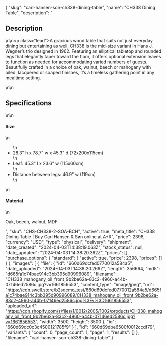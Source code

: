 {
  "slug": "carl-hansen-son-ch338-dining-table",
  "name": "CH338 Dining Table",
  "description": "<h2>Description</h2>\n<!-- split -->\n<p class=\"lead\">A gracious wood table that suits not just everyday dining but entertaining as well, CH338 is the mid-size variant in Hans J. Wegner’s trio designed in 1962. Featuring an elliptical tabletop and rounded legs that elegantly taper toward the floor, it offers optional extension leaves to function as needed for accommodating varied numbers of guests. Beautifully crafted in a choice of oak, walnut, beech or mahogany with oiled, lacquered or soaped finishes, it’s a timeless gathering point in any mealtime setting.  </p>\n<!-- split -->\n<h2>Specifications</h2>\n<!-- split -->\n<h4>Size</h4>\n<ul>\n<li>28.3\" h x 78.7\" w x 45.3\" d (72x200x115cm)</li>\n<li>Leaf: 45.3\" l x 23.6\" w (115x60cm)</li>\n<li>Distance between legs: 46.9\" w (119cm)</li>\n</ul>\n<h4>Material</h4>\n<p>Oak, beech, walnut, MDF</p>",
  "sku": "CHS-CH338-2-SOA-BCH",
  "active": true,
  "meta_title": "CH338 Dining Table | Buy Carl Hansen & Søn online at A+R",
  "price": 2398,
  "currency": "USD",
  "type": "physical",
  "delivery": "shipment",
  "date_created": "2024-04-03T14:38:19.063Z",
  "stock_status": null,
  "date_updated": "2024-04-03T14:38:20.362Z",
  "prices": [],
  "purchase_options": {
    "standard": {
      "active": true,
      "price": 2398,
      "prices": []
    }
  },
  "images": [
    {
      "file": {
        "id": "660d69dcfed0770012a584a5",
        "date_uploaded": "2024-04-03T14:38:20.269Z",
        "length": 356664,
        "md5": "d665fa1c74bae914c3bb395d90996089",
        "filename": "CH338_mahogany_oil_front_9b2be62a-83c2-4960-a44b-07146ed2586c.jpg?v=1661856553",
        "content_type": "image/jpeg",
        "url": "https://cdn.swell.store/b2sdemo_test/660d69dcfed0770012a584a5/d665fa1c74bae914c3bb395d90996089/CH338_mahogany_oil_front_9b2be62a-83c2-4960-a44b-07146ed2586c.jpg%3Fv%3D1661856553",
        "uploaded_url": "https://cdn.shopify.com/s/files/1/0012/2005/1002/products/CH338_mahogany_oil_front_9b2be62a-83c2-4960-a44b-07146ed2586c.jpg?v=1661856553",
        "width": 3500,
        "height": 3500
      },
      "id": "660d69dc0c3c4500121785f9"
    }
  ],
  "id": "660d69dbe6500f0012ccdf79",
  "variants": {
    "count": 0,
    "page_count": 1,
    "page": 1,
    "results": []
  },
  "filename": "carl-hansen-son-ch338-dining-table"
}